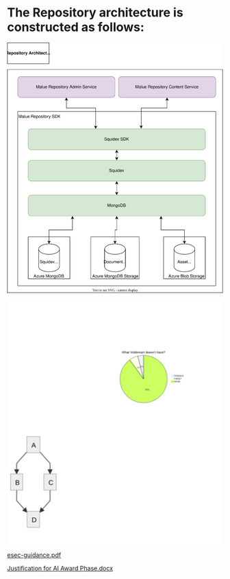 # The Repository architecture is constructed as follows:


![Malue Repository Architecture-Repository Services.drawio.svg](/.attachments/Malue%20Repository%20Architecture-Repository%20Services.drawio.svg)

![Malue Repository Architecture-Repository Services.drawio-6e3d185d-3ec2-45ef-98b0-eba80e46f3b1.svg](/.attachments/EvaluationPublishingProcess-Process.drawio.svg)

[esec-guidance.pdf](/.attachments/esec-guidance-62ba6f9d-cd79-4599-88b7-ff5ee9744a83.pdf)

[Justification for AI Award Phase.docx](/.attachments/Justification%20for%20AI%20Award%20Phase-2859f529-e74e-4194-a02b-2ce8911ad112.docx)